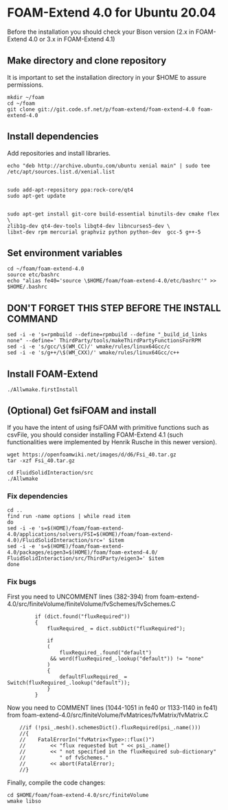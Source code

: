 # FOAM-Extend 4.0 for Ubuntu 20.04

Before the installation you should check your Bison version (2.x in FOAM-Extend 4.0 or 3.x in FOAM-Extend 4.1)

## Make directory and clone repository

It is important to set the installation directory in your $HOME to assure permissions.

```
mkdir ~/foam
cd ~/foam
git clone git://git.code.sf.net/p/foam-extend/foam-extend-4.0 foam-extend-4.0
```

## Install dependencies

Add repositories and install libraries.

```
echo "deb http://archive.ubuntu.com/ubuntu xenial main" | sudo tee /etc/apt/sources.list.d/xenial.list


sudo add-apt-repository ppa:rock-core/qt4
sudo apt-get update


sudo apt-get install git-core build-essential binutils-dev cmake flex \
zlib1g-dev qt4-dev-tools libqt4-dev libncurses5-dev \
libxt-dev rpm mercurial graphviz python python-dev  gcc-5 g++-5
```

## Set environment variables

```
cd ~/foam/foam-extend-4.0
source etc/bashrc
echo "alias fe40='source \$HOME/foam/foam-extend-4.0/etc/bashrc'" >> $HOME/.bashrc
```

## DON'T FORGET THIS STEP BEFORE THE INSTALL COMMAND

```
sed -i -e 's=rpmbuild --define=rpmbuild --define "_build_id_links none" --define=' ThirdParty/tools/makeThirdPartyFunctionsForRPM
sed -i -e 's/gcc/\$(WM_CC)/' wmake/rules/linux64Gcc/c
sed -i -e 's/g++/\$(WM_CXX)/' wmake/rules/linux64Gcc/c++
```

## Install FOAM-Extend

```
./Allwmake.firstInstall
```

## (Optional) Get fsiFOAM and install 
If you have the intent of using fsiFOAM with primitive functions such as csvFile, you should consider installing FOAM-Extend 4.1 (such functionalities were implemented by Henrik Rusche in this newer version).

```
wget https://openfoamwiki.net/images/d/d6/Fsi_40.tar.gz
tar -xzf Fsi_40.tar.gz

cd FluidSolidInteraction/src
./Allwmake
```

### Fix dependencies

```
cd ..
find run -name options | while read item
do
sed -i -e 's=$(HOME)/foam/foam-extend-4.0/applications/solvers/FSI=$(HOME)/foam/foam-extend-4.0)/FluidSolidInteraction/src=' $item
sed -i -e 's=$(HOME)/foam/foam-extend-4.0/packages/eigen3=$(HOME)/foam/foam-extend-4.0/
FluidSolidInteraction/src/ThirdParty/eigen3=' $item
done
```

### Fix bugs
First you need to UNCOMMENT lines (382-394) from foam-extend-4.0/src/finiteVolume/finiteVolume/fvSchemes/fvSchemes.C 

```
         if (dict.found("fluxRequired"))
         {
             fluxRequired_ = dict.subDict("fluxRequired");

             if
             (
                 fluxRequired_.found("default")
              && word(fluxRequired_.lookup("default")) != "none"
             )
             {
                 defaultFluxRequired_ = Switch(fluxRequired_.lookup("default"));
             }
         }
```

Now you need to COMMENT lines (1044-1051 in fe40 or 1133-1140 in fe41) from foam-extend-4.0/src/finiteVolume/fvMatrices/fvMatrix/fvMatrix.C

```
    //if (!psi_.mesh().schemesDict().fluxRequired(psi_.name()))
    //{
    //    FatalErrorIn("fvMatrix<Type>::flux()")
    //        << "flux requested but " << psi_.name()
    //        << " not specified in the fluxRequired sub-dictionary"
    //           " of fvSchemes."
    //        << abort(FatalError);
    //}
```

Finally, compile the code changes:

```
cd $HOME/foam/foam-extend-4.0/src/finiteVolume
wmake libso
```




